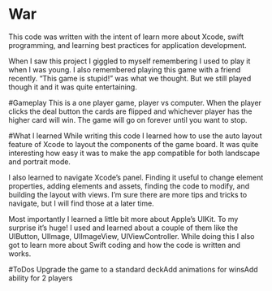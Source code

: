 # War 
This code was written with the intent of learn more about Xcode, swift programming, and learning best practices for application development. 

When I saw this project I giggled to myself remembering I used to play it when I was young. I also remembered playing this game with a friend recently. “This game is stupid!” was what we thought. But we still played though it and it was quite entertaining. 

#Gameplay
This is a one player game, player vs computer. When the player clicks the deal button the cards are flipped and whichever player has the higher card will win.
The game will go on forever until you want to stop. 

#What I learned
While writing this code I learned how to use the auto layout feature of Xcode to layout the components of the game board. It was quite interesting how easy it was to make the app compatible for both landscape and portrait mode. 

I also learned to navigate Xcode’s panel. Finding it useful to change element properties, adding elements and assets, finding the code to modify, and building the layout with views. I’m sure there are more tips and tricks to navigate, but I will find those at a later time.

Most importantly I learned a little bit more about Apple’s UIKit. To my surprise it’s huge! I used and learned about a couple of them like the UIButton, UIImage, UIImageView, UIViewController. While doing this I also got to learn more about Swift coding and how the code is written and works. 

#ToDos
Upgrade the game to a standard deckAdd animations for winsAdd ability for 2 players





